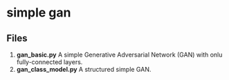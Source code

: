 simple gan
===

Files
---
1. **gan\_basic.py** A simple Generative Adversarial Network (GAN) with onlu fully-connected layers.
2. **gan\_class\_model.py** A structured simple GAN.
